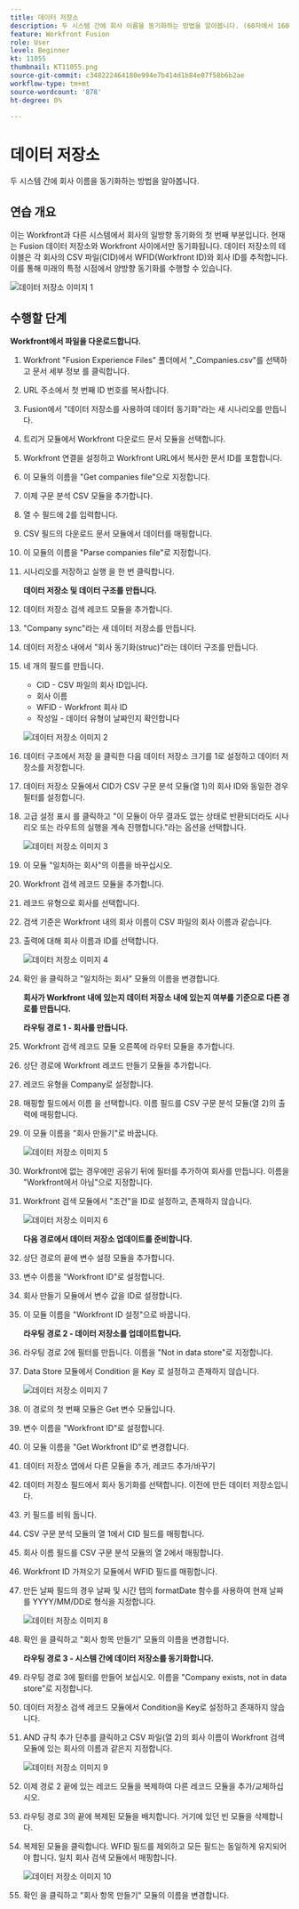```yaml
---
title: 데이터 저장소
description: 두 시스템 간에 회사 이름을 동기화하는 방법을 알아봅니다. (60자에서 160자 사이여야 하지만 59자)
feature: Workfront Fusion
role: User
level: Beginner
kt: 11055
thumbnail: KT11055.png
source-git-commit: c348222464180e994e7b414d1b84e07f58b6b2ae
workflow-type: tm+mt
source-wordcount: '878'
ht-degree: 0%

---
```



# 데이터 저장소

두 시스템 간에 회사 이름을 동기화하는 방법을 알아봅니다.

## 연습 개요

이는 Workfront과 다른 시스템에서 회사의 일방향 동기화의 첫 번째 부분입니다. 현재는 Fusion 데이터 저장소와 Workfront 사이에서만 동기화됩니다. 데이터 저장소의 테이블은 각 회사의 CSV 파일(CID)에서 WFID(Workfront ID)와 회사 ID를 추적합니다. 이를 통해 미래의 특정 시점에서 양방향 동기화를 수행할 수 있습니다.

![데이터 저장소 이미지 1](../12-exercises/assets/data-stores-walkthrough-1.png)

## 수행할 단계

**Workfront에서 파일을 다운로드합니다.**

1. Workfront &quot;Fusion Experience Files&quot; 폴더에서 &quot;_Companies.csv&quot;를 선택하고 문서 세부 정보 를 클릭합니다.
1. URL 주소에서 첫 번째 ID 번호를 복사합니다.
1. Fusion에서 &quot;데이터 저장소를 사용하여 데이터 동기화&quot;라는 새 시나리오를 만듭니다.
1. 트리거 모듈에서 Workfront 다운로드 문서 모듈을 선택합니다.
1. Workfront 연결을 설정하고 Workfront URL에서 복사한 문서 ID를 포함합니다.
1. 이 모듈의 이름을 &quot;Get companies file&quot;으로 지정합니다.
1. 이제 구문 분석 CSV 모듈을 추가합니다.
1. 열 수 필드에 2를 입력합니다.
1. CSV 필드의 다운로드 문서 모듈에서 데이터를 매핑합니다.
1. 이 모듈의 이름을 &quot;Parse companies file&quot;로 지정합니다.
1. 시나리오를 저장하고 실행 을 한 번 클릭합니다.

   **데이터 저장소 및 데이터 구조를 만듭니다.**

1. 데이터 저장소 검색 레코드 모듈을 추가합니다.
1. &quot;Company sync&quot;라는 새 데이터 저장소를 만듭니다.
1. 데이터 저장소 내에서 &quot;회사 동기화(struc)&quot;라는 데이터 구조를 만듭니다.
1. 네 개의 필드를 만듭니다.

   + CID - CSV 파일의 회사 ID입니다.
   + 회사 이름
   + WFID - Workfront 회사 ID
   + 작성일 - 데이터 유형이 날짜인지 확인합니다

   ![데이터 저장소 이미지 2](../12-exercises/assets/data-stores-walkthrough-2.png)

1. 데이터 구조에서 저장 을 클릭한 다음 데이터 저장소 크기를 1로 설정하고 데이터 저장소를 저장합니다.
1. 데이터 저장소 모듈에서 CID가 CSV 구문 분석 모듈(열 1)의 회사 ID와 동일한 경우 필터를 설정합니다.
1. 고급 설정 표시 를 클릭하고 &quot;이 모듈이 아무 결과도 없는 상태로 반환되더라도 시나리오 또는 라우트의 실행을 계속 진행합니다.&quot;라는 옵션을 선택합니다.

   ![데이터 저장소 이미지 3](../12-exercises/assets/data-stores-walkthrough-3.png)

1. 이 모듈 &quot;일치하는 회사&quot;의 이름을 바꾸십시오.
1. Workfront 검색 레코드 모듈을 추가합니다.
1. 레코드 유형으로 회사를 선택합니다.
1. 검색 기준은 Workfront 내의 회사 이름이 CSV 파일의 회사 이름과 같습니다.
1. 출력에 대해 회사 이름과 ID를 선택합니다.

   ![데이터 저장소 이미지 4](../12-exercises/assets/data-stores-walkthrough-4.png)

1. 확인 을 클릭하고 &quot;일치하는 회사&quot; 모듈의 이름을 변경합니다.

   **회사가 Workfront 내에 있는지 데이터 저장소 내에 있는지 여부를 기준으로 다른 경로를 만듭니다.**

   **라우팅 경로 1 - 회사를 만듭니다.**

1. Workfront 검색 레코드 모듈 오른쪽에 라우터 모듈을 추가합니다.
1. 상단 경로에 Workfront 레코드 만들기 모듈을 추가합니다.
1. 레코드 유형을 Company로 설정합니다.
1. 매핑할 필드에서 이름 을 선택합니다. 이름 필드를 CSV 구문 분석 모듈(열 2)의 출력에 매핑합니다.
1. 이 모듈 이름을 &quot;회사 만들기&quot;로 바꿉니다.

   ![데이터 저장소 이미지 5](../12-exercises/assets/data-stores-walkthrough-5.png)

1. Workfront에 없는 경우에만 공유기 뒤에 필터를 추가하여 회사를 만듭니다. 이름을 &quot;Workfront에서 아님&quot;으로 지정합니다.
1. Workfront 검색 모듈에서 &quot;조건&quot;을 ID로 설정하고, 존재하지 않습니다.

   ![데이터 저장소 이미지 6](../12-exercises/assets/data-stores-walkthrough-6.png)

   **다음 경로에서 데이터 저장소 업데이트를 준비합니다.**

1. 상단 경로의 끝에 변수 설정 모듈을 추가합니다.
1. 변수 이름을 &quot;Workfront ID&quot;로 설정합니다.
1. 회사 만들기 모듈에서 변수 값을 ID로 설정합니다.
1. 이 모듈 이름을 &quot;Workfront ID 설정&quot;으로 바꿉니다.

   **라우팅 경로 2 - 데이터 저장소를 업데이트합니다.**

1. 라우팅 경로 2에 필터를 만듭니다. 이름을 &quot;Not in data store&quot;로 지정합니다.

1. Data Store 모듈에서 Condition 을 Key 로 설정하고 존재하지 않습니다.

   ![데이터 저장소 이미지 7](../12-exercises/assets/data-stores-walkthrough-7.png)

1. 이 경로의 첫 번째 모듈은 Get 변수 모듈입니다.
1. 변수 이름을 &quot;Workfront ID&quot;로 설정합니다.
1. 이 모듈 이름을 &quot;Get Workfront ID&quot;로 변경합니다.
1. 데이터 저장소 앱에서 다른 모듈을 추가, 레코드 추가/바꾸기
1. 데이터 저장소 필드에서 회사 동기화를 선택합니다. 이전에 만든 데이터 저장소입니다.
1. 키 필드를 비워 둡니다.
1. CSV 구문 분석 모듈의 열 1에서 CID 필드를 매핑합니다.
1. 회사 이름 필드를 CSV 구문 분석 모듈의 열 2에서 매핑합니다.
1. Workfront ID 가져오기 모듈에서 WFID 필드를 매핑합니다.
1. 만든 날짜 필드의 경우 날짜 및 시간 탭의 formatDate 함수를 사용하여 현재 날짜를 YYYY/MM/DD로 형식을 지정합니다.

   ![데이터 저장소 이미지 8](../12-exercises/assets/data-stores-walkthrough-8.png)

1. 확인 을 클릭하고 &quot;회사 항목 만들기&quot; 모듈의 이름을 변경합니다.

   **라우팅 경로 3 - 시스템 간에 데이터 저장소를 동기화합니다.**

1. 라우팅 경로 3에 필터를 만들어 보십시오. 이름을 &quot;Company exists, not in data store&quot;로 지정합니다.
1. 데이터 저장소 검색 레코드 모듈에서 Condition을 Key로 설정하고 존재하지 않습니다.
1. AND 규칙 추가 단추를 클릭하고 CSV 파일(열 2)의 회사 이름이 Workfront 검색 모듈에 있는 회사의 이름과 같은지 지정합니다.

   ![데이터 저장소 이미지 9](../12-exercises/assets/data-stores-walkthrough-9.png)

1. 이제 경로 2 끝에 있는 레코드 모듈을 복제하여 다른 레코드 모듈을 추가/교체하십시오.
1. 라우팅 경로 3의 끝에 복제된 모듈을 배치합니다. 거기에 있던 빈 모듈을 삭제합니다.
1. 복제된 모듈을 클릭합니다. WFID 필드를 제외하고 모든 필드는 동일하게 유지되어야 합니다. 일치 회사 검색 모듈에서 매핑합니다.

   ![데이터 저장소 이미지 10](../12-exercises/assets/data-stores-walkthrough-10.png)

1. 확인 을 클릭하고 &quot;회사 항목 만들기&quot; 모듈의 이름을 변경합니다.
